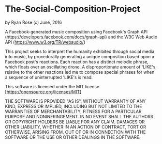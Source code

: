 # The-Social-Composition-Project
by Ryan Rose (c) June, 2016

A Facebook-generated music composition using Facebook's Graph API (https://developers.facebook.com/docs/graph-api) and the W3C Web Audio API (https://www.w3.org/TR/webaudio/)

This project seeks to interpret the humanity exhibited through social media into music, by procedurally generating a unique composition based upon a Facebook post's reactions. Each reaction has a distinct melodic phrase, which floats over an oscillating drone. A disproportionate amount of 'LIKE's relative to the other reactions led me to compose special phrases for when a sequence of uninterrupted 'LIKE's is read.

This software is licensed under the MIT license. [https://opensource.org/licenses/MIT]

THE SOFTWARE IS PROVIDED "AS IS", WITHOUT WARRANTY OF ANY KIND, EXPRESS OR IMPLIED, INCLUDING BUT NOT LIMITED TO THE WARRANTIES OF MERCHANTABILITY, FITNESS FOR A PARTICULAR PURPOSE AND NONINFRINGEMENT. IN NO EVENT SHALL THE AUTHORS OR COPYRIGHT HOLDERS BE LIABLE FOR ANY CLAIM, DAMAGES OR OTHER LIABILITY, WHETHER IN AN ACTION OF CONTRACT, TORT OR OTHERWISE, ARISING FROM, OUT OF OR IN CONNECTION WITH THE SOFTWARE OR THE USE OR OTHER DEALINGS IN THE SOFTWARE.
